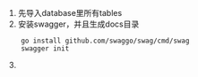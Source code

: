 

1. 先导入database里所有tables
2. 安装swagger，并且生成docs目录
```cgo
    go install github.com/swaggo/swag/cmd/swag
    swagger init
```
3. 
    